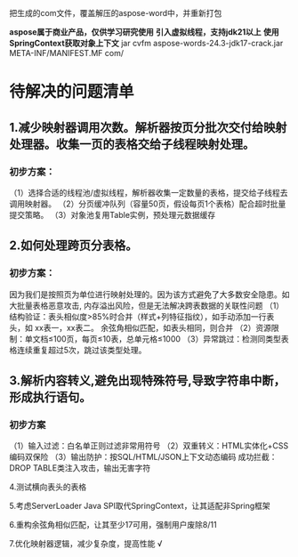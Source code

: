 把生成的com文件，覆盖解压的aspose-word中，并重新打包

**aspose属于商业产品，仅供学习研究使用**
**引入虚拟线程，支持jdk21以上**
**使用SpringContext获取对象上下文**
jar cvfm aspose-words-24.3-jdk17-crack.jar META-INF/MANIFEST.MF com/

# 待解决的问题清单

## 1.减少映射器调用次数。解析器按页分批次交付给映射处理器。收集一页的表格交给子线程映射处理。

### 初步方案：
（1）选择合适的线程池/虚拟线程，解析器收集一定数量的表格，提交给子线程去调用映射器。
（2）分页缓冲队列（容量50页，假设每页1个表格）配合超时批量提交策略。
（3）对象池复用Table实例，预处理元数据缓存

## 2.如何处理跨页分表格。

### 初步方案：
因为我们是按照页为单位进行映射处理的。因为该方式避免了大多数安全隐患。如大批量表格恶意攻击, 内存溢出风险，但是无法解决跨表数据的关联性问题
（1）结构验证：表头相似度>85%时合并（样式+列特征指纹），如手动添加一行表头，如 xx表一，xx表二。 余弦角相似匹配，如表头相同，则合并
（2）资源限制：单文档≤100页，每页≤10表，总单元格≤1000
（3）异常跳过：检测同类型表格连续重复超过5次，跳过该类型处理。

## 3.解析内容转义,避免出现特殊符号,导致字符串中断，形成执行语句。

### 初步方案
（1）输入过滤：白名单正则过滤非常用符号
（2）双重转义：HTML实体化+CSS编码双保险
（3）输出防护：按SQL/HTML/JSON上下文动态编码
成功拦截：DROP TABLE类注入攻击，输出无害字符

4.测试横向表头的表格

5.考虑ServerLoader Java SPI取代SpringContext，让其适配非Spring框架

6.重构余弦角相似匹配，让其至少17可用，强制用户废除8/11

7.优化映射器逻辑，减少复杂度，提高性能 √
